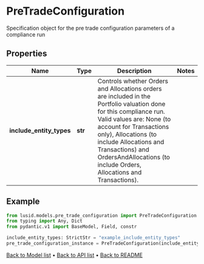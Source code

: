# PreTradeConfiguration

Specification object for the pre trade configuration parameters of a compliance run
## Properties
Name | Type | Description | Notes
------------ | ------------- | ------------- | -------------
**include_entity_types** | **str** | Controls whether Orders and Allocations orders are included in the Portfolio valuation done for this compliance run.  Valid values are:  None (to account for Transactions only), Allocations (to include Allocations and Transactions) and  OrdersAndAllocations (to include Orders, Allocations and Transactions). | 
## Example

```python
from lusid.models.pre_trade_configuration import PreTradeConfiguration
from typing import Any, Dict
from pydantic.v1 import BaseModel, Field, constr

include_entity_types: StrictStr = "example_include_entity_types"
pre_trade_configuration_instance = PreTradeConfiguration(include_entity_types=include_entity_types)

```

[Back to Model list](../README.md#documentation-for-models) &#8226; [Back to API list](../README.md#documentation-for-api-endpoints) &#8226; [Back to README](../README.md)


